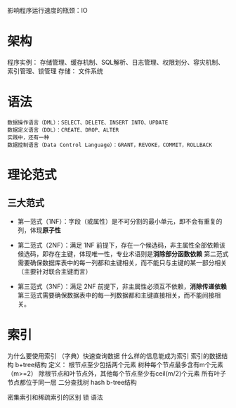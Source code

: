 影响程序运行速度的瓶颈：IO
# 架构

程序实例：
    存储管理、缓存机制、SQL解析、日志管理、权限划分、容灾机制、索引管理、锁管理
存储：
    文件系统
# 语法

    数据操作语言（DML）：SELECT、DELETE、INSERT INTO、UPDATE
    数据定义语言（DDL）：CREATE、DROP、ALTER
    实践中，还有一种
    数据控制语言（Data Control Language）：GRANT，REVOKE，COMMIT，ROLLBACK

# 理论范式
## 三大范式

- 第一范式（1NF）：字段（或属性）是不可分割的最小单元，即不会有重复的列，体现**原子性**

- 第二范式（2NF）：满足 1NF 前提下，存在一个候选码，非主属性全部依赖该候选码，即存在主键，体现唯一性，专业术语则是**消除部分函数依赖**
  第二范式需要确保数据库表中的每一列都和主键相关，而不能只与主键的某一部分相关（主要针对联合主键而言）

- 第三范式（3NF）：满足 2NF 前提下，非主属性必须互不依赖，**消除传递依赖**
  第三范式需要确保数据表中的每一列数据都和主键直接相关，而不能间接相关。

# 索引
为什么要使用索引
    （字典）快速查询数据
什么样的信息能成为索引
索引的数据结构
b+tree结构
    定义：
        根节点至少包括两个元素
        树种每个节点最多含有m个元素（m>=2）
        除根节点和叶节点外，其他每个节点至少有ceil(m/2)个元素
        所有叶子节点都位于同一层
二分查找树
hash
b-tree结构


密集索引和稀疏索引的区别
锁
语法